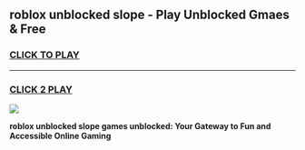 
## roblox unblocked slope - Play Unblocked Gmaes & Free
<h3>
<a href="https://news.freeplayer.one?title=roblox_unblocked_slope&ref=16F">CLICK TO PLAY</a></h3>
<hr>

<h3>
<a href="https://news.freeplayer.one?title=roblox_unblocked_slope&ref=16F">CLICK 2 PLAY</a>
  
</h3>

<a href="https://news.freeplayer.one?title=roblox_unblocked_slope&ref=16F/"><img src="https://clearcache.store/games.png"></a>


**roblox unblocked slope games unblocked: Your Gateway to Fun and Accessible Online Gaming**
